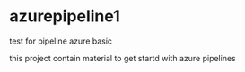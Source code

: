 # azurepipeline1
test for pipeline azure basic

this project contain material to get startd with azure pipelines
